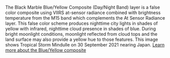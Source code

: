The Black Marble Blue/Yellow Composite (Day/Night Band) layer is a false color composite using VIIRS at-sensor radiance combined with brightness temperature from the M15 band which complements the At Sensor Radiance layer. This false color scheme produces nighttime city lights in shades of yellow with infrared, nighttime cloud presence in shades of blue. During bright moonlight conditions, moonlight reflected from cloud tops and the land surface may also provide a yellow hue to those features. This image shows Tropical Storm Mindulle on 30 September 2021 nearing Japan. [Learn more about the Blue/Yellow composite](https://earthdata.nasa.gov/learn/articles/black-marble-blue-yellow-composite)